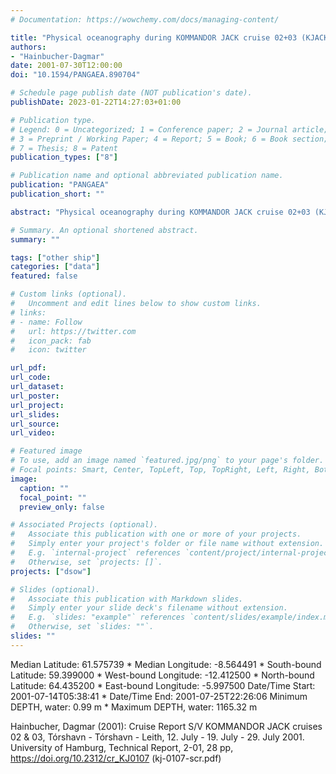 ```yaml
---
# Documentation: https://wowchemy.com/docs/managing-content/

title: "Physical oceanography during KOMMANDOR JACK cruise 02+03 (KJACK2001), July 2001. Institut für Meereskunde, Universität Hamburg"
authors: 
- "Hainbucher-Dagmar"
date: 2001-07-30T12:00:00
doi: "10.1594/PANGAEA.890704"

# Schedule page publish date (NOT publication's date).
publishDate: 2023-01-22T14:27:03+01:00

# Publication type.
# Legend: 0 = Uncategorized; 1 = Conference paper; 2 = Journal article;
# 3 = Preprint / Working Paper; 4 = Report; 5 = Book; 6 = Book section;
# 7 = Thesis; 8 = Patent
publication_types: ["8"]

# Publication name and optional abbreviated publication name.
publication: "PANGAEA"
publication_short: ""

abstract: "Physical oceanography during KOMMANDOR JACK cruise 02+03 (KJACK2001). 14-25 July 2001."

# Summary. An optional shortened abstract.
summary: ""

tags: ["other ship"]
categories: ["data"]
featured: false

# Custom links (optional).
#   Uncomment and edit lines below to show custom links.
# links:
# - name: Follow
#   url: https://twitter.com
#   icon_pack: fab
#   icon: twitter

url_pdf:
url_code:
url_dataset: 
url_poster:
url_project:
url_slides:
url_source:
url_video:

# Featured image
# To use, add an image named `featured.jpg/png` to your page's folder. 
# Focal points: Smart, Center, TopLeft, Top, TopRight, Left, Right, BottomLeft, Bottom, BottomRight.
image:
  caption: ""
  focal_point: ""
  preview_only: false

# Associated Projects (optional).
#   Associate this publication with one or more of your projects.
#   Simply enter your project's folder or file name without extension.
#   E.g. `internal-project` references `content/project/internal-project/index.md`.
#   Otherwise, set `projects: []`.
projects: ["dsow"]

# Slides (optional).
#   Associate this publication with Markdown slides.
#   Simply enter your slide deck's filename without extension.
#   E.g. `slides: "example"` references `content/slides/example/index.md`.
#   Otherwise, set `slides: ""`.
slides: ""
---
```

Median Latitude: 61.575739 * Median Longitude: -8.564491 * South-bound Latitude: 59.399000 * West-bound Longitude: -12.412500 * North-bound Latitude: 64.435200 * East-bound Longitude: -5.997500
Date/Time Start: 2001-07-14T05:38:41 * Date/Time End: 2001-07-25T22:26:06
Minimum DEPTH, water: 0.99 m * Maximum DEPTH, water: 1165.32 m

Hainbucher, Dagmar (2001): Cruise Report S/V KOMMANDOR JACK cruises 02 & 03, Tórshavn - Tórshavn - Leith, 12. July - 19. July - 29. July 2001. University of Hamburg, Technical Report, 2-01, 28 pp, https://doi.org/10.2312/cr_KJ0107 (kj-0107-scr.pdf)